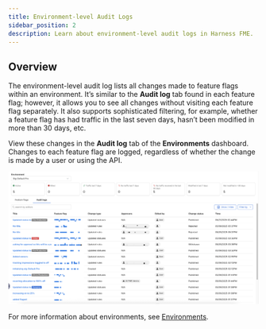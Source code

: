 ```yaml
---
title: Environment-level Audit Logs
sidebar_position: 2
description: Learn about environment-level audit logs in Harness FME.
---
```


## Overview

The environment-level audit log lists all changes made to feature flags within an environment. It’s similar to the **Audit log** tab found in each feature flag; however, it allows you to see all changes without visiting each feature flag separately. It also supports sophisticated filtering, for example, whether a feature flag has had traffic in the last seven days, hasn’t been modified in more than 30 days, etc.

View these changes in the **Audit log** tab of the **Environments** dashboard. Changes to each feature flag are logged, regardless of whether the change is made by a user or using the API.

![](../../static/env-logs.png)

For more information about environments, see [Environments](/docs/feature-management-experimentation/management-and-administration/fme-settings/environments/). 
